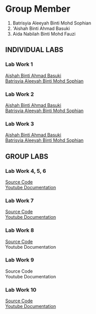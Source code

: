 # Group Member
1. Batrisyia Aleeyah Binti Mohd Sophian
2. 'Aishah Binti Ahmad Basuki
3. Aida Nabilah Binti Mohd Fauzi

## INDIVIDUAL LABS
### Lab Work 1 
<a href="https://t.me/c/1268048899/34299?thread=33987"> Aishah Binti Ahmad Basuki </a> <br>
<a href="https://t.me/c/1268048899/34326?thread=33987"> Batrisyia Aleeyah Binti Mohd Sophian </a> <br>

### Lab Work 2 
<a href="https://t.me/c/1268048899/34300?thread=33988"> Aishah Binti Ahmad Basuki  </a> <br>
<a href="https://t.me/c/1268048899/34756?thread=33988"> Batrisyia Aleeyah Binti Mohd Sophian </a> <br>

### Lab Work 3
<a href="https://t.me/c/1268048899/37608?thread=34431"> Aishah Binti Ahmad Basuki </a> <br>
<a href="https://t.me/c/1268048899/37642?thread=34431"> Batrisyia Aleeyah Binti Mohd Sophian </a> <br>

## GROUP LABS
### Lab Work 4, 5, 6
<a href="https://github.com/ishayee/Basic-Flutter-CRUD"> Source Code </a> <br>
<a href="https://youtu.be/HU5c1ThgGmw"> Youtube Documentation </a> <br>

### Lab Work 7
<a href="https://github.com/ishayee/Basic-Flutter-CRUD"> Source Code </a> <br>
<a href="https://youtu.be/y0ZhCn-ImEQ"> Youtube Documentation </a> <br>

### Lab Work 8
<a href="https://github.com/lylysya/Accessing-Hardware"> Source Code </a> <br>
<a > Youtube Documentation </a> <br>

### Lab Work 9
<a > Source Code </a> <br>
<a > Youtube Documentation </a> <br>

### Lab Work 10
<a href="https://github.com/ishayee/RESTful-API-"> Source Code </a> <br>
<a href="https://youtu.be/keLYqvsPsJs"> Youtube Documentation </a> <br>
